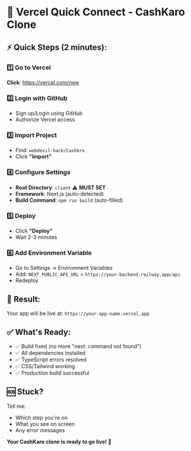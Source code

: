 # 🚀 Vercel Quick Connect - CashKaro Clone

## ⚡ **Quick Steps (2 minutes):**

### 1️⃣ **Go to Vercel**
**Click**: https://vercel.com/new

### 2️⃣ **Login with GitHub**
- Sign up/Login using GitHub
- Authorize Vercel access

### 3️⃣ **Import Project**
- Find: `webdevil-hack/Cashkro`
- Click **"Import"**

### 4️⃣ **Configure Settings**
- **Root Directory**: `client` ⚠️ **MUST SET**
- **Framework**: Next.js (auto-detected)
- **Build Command**: `npm run build` (auto-filled)

### 5️⃣ **Deploy**
- Click **"Deploy"**
- Wait 2-3 minutes

### 6️⃣ **Add Environment Variable**
- Go to Settings → Environment Variables
- Add: `NEXT_PUBLIC_API_URL` = `https://your-backend.railway.app/api`
- Redeploy

## 🎯 **Result:**
Your app will be live at: `https://your-app-name.vercel.app`

## ✅ **What's Ready:**
- ✅ Build fixed (no more "next: command not found")
- ✅ All dependencies installed
- ✅ TypeScript errors resolved
- ✅ CSS/Tailwind working
- ✅ Production build successful

## 🆘 **Stuck?**
Tell me:
- Which step you're on
- What you see on screen
- Any error messages

**Your CashKaro clone is ready to go live! 🎉**